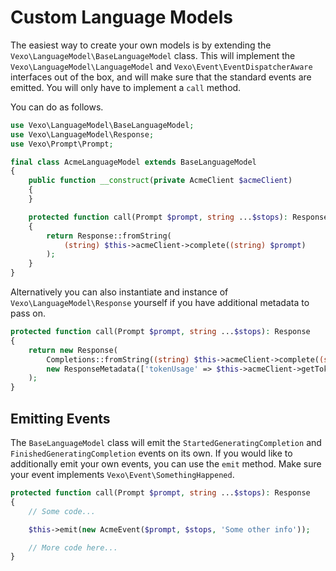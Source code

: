 # Custom Language Models

The easiest way to create your own models is by extending the `Vexo\LanguageModel\BaseLanguageModel` class. This will implement the `Vexo\LanguageModel\LanguageModel` and `Vexo\Event\EventDispatcherAware` interfaces out of the box, and will make sure that the standard events are emitted. You will only have to implement a `call` method.

You can do as follows.

```php
use Vexo\LanguageModel\BaseLanguageModel;
use Vexo\LanguageModel\Response;
use Vexo\Prompt\Prompt;

final class AcmeLanguageModel extends BaseLanguageModel
{
    public function __construct(private AcmeClient $acmeClient)
    {
    }

    protected function call(Prompt $prompt, string ...$stops): Response
    {
        return Response::fromString(
            (string) $this->acmeClient->complete((string) $prompt)
        );
    }
}
```

Alternatively you can also instantiate and instance of `Vexo\LanguageModel\Response` yourself if you have additional metadata to pass on.

```php
protected function call(Prompt $prompt, string ...$stops): Response
{
    return new Response(
        Completions::fromString((string) $this->acmeClient->complete((string) $prompt)),
        new ResponseMetadata(['tokenUsage' => $this->acmeClient->getTokenUsage()])
    );
}
```

## Emitting Events

The `BaseLanguageModel` class will emit the `StartedGeneratingCompletion` and `FinishedGeneratingCompletion` events on its own. If you would like to additionally emit your own events, you can use the `emit` method. Make sure your event implements `Vexo\Event\SomethingHappened`.

```php
protected function call(Prompt $prompt, string ...$stops): Response
{
    // Some code...

    $this->emit(new AcmeEvent($prompt, $stops, 'Some other info'));

    // More code here...
}
```
